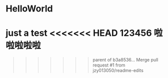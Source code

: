 # HelloWorld
just a test
<<<<<<< HEAD
123456
啦啦啦啦啦
=======
>>>>>>> parent of b3a8536... Merge pull request #1 from jzy013050/readme-edits
